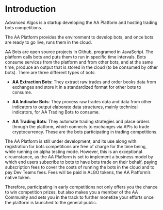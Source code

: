 ﻿# Introduction

Advanced Algos is a startup developing the AA Platform and hosting trading bots competitions.

The AA Platform provides the environment to develop bots, and once bots are ready to go live, runs them in the cloud.

AA Bots are open source projects in Github, programed in JavaScript. The platform calls bots and puts them to run in specific time intervals. Bots consume services from the platform and from other bots, and at the same time, produce an output that is stored in the cloud (to be consumed by other bots). There are three different types of bots:

* **AA Extraction Bots**: They extract raw trades and order books data from exchanges and store it in a standardized format for other bots to consume.

* **AA Indicator Bots**: They process raw trades data and data from other indicators to output elaborate data structures, mainly technical indicators, for AA Trading Bots to consume.

* **AA Trading Bots**: They automate trading strategies and place orders through the platform, which connects to exchanges via APIs to trade cryptocurrency. These are the bots participating in trading competitions.

The AA Platform is still under development, and its use along with registration for bots competitions are free of charge for the time being, while running on alpha testing mode. However, this is an exceptional circumstance, as the AA Platform is set to implement a business model by which end users subscribe to bots to have bots trade on their behalf, paying subscription fees to cover the costs of running the bots in the cloud and to pay Dev Teams fees. Fees will be paid in ALGO tokens, the AA Platform’s native token.

Therefore, participating in early competitions not only offers you the chance to win competition prizes, but also makes you a member of the AA Community and sets you in the track to further monetize your efforts once the platform is launched to the general public.